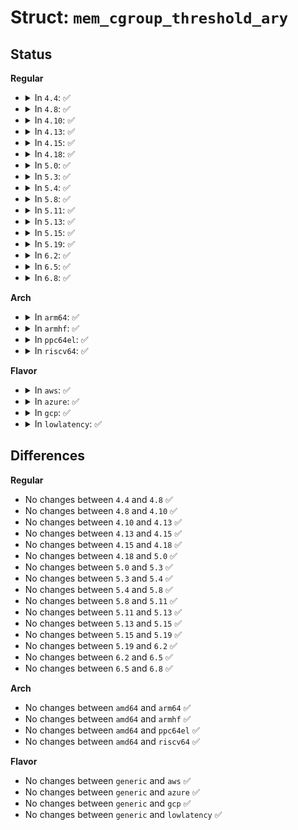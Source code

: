 # Struct: <code>mem_cgroup_threshold_ary</code>

## Status
<b>Regular</b>
<ul>
<li>
<details>
<summary>In <code>4.4</code>: ✅</summary>

```c
struct mem_cgroup_threshold_ary {
    int current_threshold;
    unsigned int size;
    struct mem_cgroup_threshold entries[0];
};
```
</details>
</li>
<li>
<details>
<summary>In <code>4.8</code>: ✅</summary>

```c
struct mem_cgroup_threshold_ary {
    int current_threshold;
    unsigned int size;
    struct mem_cgroup_threshold entries[0];
};
```
</details>
</li>
<li>
<details>
<summary>In <code>4.10</code>: ✅</summary>

```c
struct mem_cgroup_threshold_ary {
    int current_threshold;
    unsigned int size;
    struct mem_cgroup_threshold entries[0];
};
```
</details>
</li>
<li>
<details>
<summary>In <code>4.13</code>: ✅</summary>

```c
struct mem_cgroup_threshold_ary {
    int current_threshold;
    unsigned int size;
    struct mem_cgroup_threshold entries[0];
};
```
</details>
</li>
<li>
<details>
<summary>In <code>4.15</code>: ✅</summary>

```c
struct mem_cgroup_threshold_ary {
    int current_threshold;
    unsigned int size;
    struct mem_cgroup_threshold entries[0];
};
```
</details>
</li>
<li>
<details>
<summary>In <code>4.18</code>: ✅</summary>

```c
struct mem_cgroup_threshold_ary {
    int current_threshold;
    unsigned int size;
    struct mem_cgroup_threshold entries[0];
};
```
</details>
</li>
<li>
<details>
<summary>In <code>5.0</code>: ✅</summary>

```c
struct mem_cgroup_threshold_ary {
    int current_threshold;
    unsigned int size;
    struct mem_cgroup_threshold entries[0];
};
```
</details>
</li>
<li>
<details>
<summary>In <code>5.3</code>: ✅</summary>

```c
struct mem_cgroup_threshold_ary {
    int current_threshold;
    unsigned int size;
    struct mem_cgroup_threshold entries[0];
};
```
</details>
</li>
<li>
<details>
<summary>In <code>5.4</code>: ✅</summary>

```c
struct mem_cgroup_threshold_ary {
    int current_threshold;
    unsigned int size;
    struct mem_cgroup_threshold entries[0];
};
```
</details>
</li>
<li>
<details>
<summary>In <code>5.8</code>: ✅</summary>

```c
struct mem_cgroup_threshold_ary {
    int current_threshold;
    unsigned int size;
    struct mem_cgroup_threshold entries[0];
};
```
</details>
</li>
<li>
<details>
<summary>In <code>5.11</code>: ✅</summary>

```c
struct mem_cgroup_threshold_ary {
    int current_threshold;
    unsigned int size;
    struct mem_cgroup_threshold entries[0];
};
```
</details>
</li>
<li>
<details>
<summary>In <code>5.13</code>: ✅</summary>

```c
struct mem_cgroup_threshold_ary {
    int current_threshold;
    unsigned int size;
    struct mem_cgroup_threshold entries[0];
};
```
</details>
</li>
<li>
<details>
<summary>In <code>5.15</code>: ✅</summary>

```c
struct mem_cgroup_threshold_ary {
    int current_threshold;
    unsigned int size;
    struct mem_cgroup_threshold entries[0];
};
```
</details>
</li>
<li>
<details>
<summary>In <code>5.19</code>: ✅</summary>

```c
struct mem_cgroup_threshold_ary {
    int current_threshold;
    unsigned int size;
    struct mem_cgroup_threshold entries[0];
};
```
</details>
</li>
<li>
<details>
<summary>In <code>6.2</code>: ✅</summary>

```c
struct mem_cgroup_threshold_ary {
    int current_threshold;
    unsigned int size;
    struct mem_cgroup_threshold entries[0];
};
```
</details>
</li>
<li>
<details>
<summary>In <code>6.5</code>: ✅</summary>

```c
struct mem_cgroup_threshold_ary {
    int current_threshold;
    unsigned int size;
    struct mem_cgroup_threshold entries[0];
};
```
</details>
</li>
<li>
<details>
<summary>In <code>6.8</code>: ✅</summary>

```c
struct mem_cgroup_threshold_ary {
    int current_threshold;
    unsigned int size;
    struct mem_cgroup_threshold entries[0];
};
```
</details>
</li>
</ul>
<b>Arch</b>
<ul>
<li>
<details>
<summary>In <code>arm64</code>: ✅</summary>

```c
struct mem_cgroup_threshold_ary {
    int current_threshold;
    unsigned int size;
    struct mem_cgroup_threshold entries[0];
};
```
</details>
</li>
<li>
<details>
<summary>In <code>armhf</code>: ✅</summary>

```c
struct mem_cgroup_threshold_ary {
    int current_threshold;
    unsigned int size;
    struct mem_cgroup_threshold entries[0];
};
```
</details>
</li>
<li>
<details>
<summary>In <code>ppc64el</code>: ✅</summary>

```c
struct mem_cgroup_threshold_ary {
    int current_threshold;
    unsigned int size;
    struct mem_cgroup_threshold entries[0];
};
```
</details>
</li>
<li>
<details>
<summary>In <code>riscv64</code>: ✅</summary>

```c
struct mem_cgroup_threshold_ary {
    int current_threshold;
    unsigned int size;
    struct mem_cgroup_threshold entries[0];
};
```
</details>
</li>
</ul>
<b>Flavor</b>
<ul>
<li>
<details>
<summary>In <code>aws</code>: ✅</summary>

```c
struct mem_cgroup_threshold_ary {
    int current_threshold;
    unsigned int size;
    struct mem_cgroup_threshold entries[0];
};
```
</details>
</li>
<li>
<details>
<summary>In <code>azure</code>: ✅</summary>

```c
struct mem_cgroup_threshold_ary {
    int current_threshold;
    unsigned int size;
    struct mem_cgroup_threshold entries[0];
};
```
</details>
</li>
<li>
<details>
<summary>In <code>gcp</code>: ✅</summary>

```c
struct mem_cgroup_threshold_ary {
    int current_threshold;
    unsigned int size;
    struct mem_cgroup_threshold entries[0];
};
```
</details>
</li>
<li>
<details>
<summary>In <code>lowlatency</code>: ✅</summary>

```c
struct mem_cgroup_threshold_ary {
    int current_threshold;
    unsigned int size;
    struct mem_cgroup_threshold entries[0];
};
```
</details>
</li>
</ul>

## Differences
<b>Regular</b>
<ul>
<li>
No changes between <code>4.4</code> and <code>4.8</code> ✅
</li>
<li>
No changes between <code>4.8</code> and <code>4.10</code> ✅
</li>
<li>
No changes between <code>4.10</code> and <code>4.13</code> ✅
</li>
<li>
No changes between <code>4.13</code> and <code>4.15</code> ✅
</li>
<li>
No changes between <code>4.15</code> and <code>4.18</code> ✅
</li>
<li>
No changes between <code>4.18</code> and <code>5.0</code> ✅
</li>
<li>
No changes between <code>5.0</code> and <code>5.3</code> ✅
</li>
<li>
No changes between <code>5.3</code> and <code>5.4</code> ✅
</li>
<li>
No changes between <code>5.4</code> and <code>5.8</code> ✅
</li>
<li>
No changes between <code>5.8</code> and <code>5.11</code> ✅
</li>
<li>
No changes between <code>5.11</code> and <code>5.13</code> ✅
</li>
<li>
No changes between <code>5.13</code> and <code>5.15</code> ✅
</li>
<li>
No changes between <code>5.15</code> and <code>5.19</code> ✅
</li>
<li>
No changes between <code>5.19</code> and <code>6.2</code> ✅
</li>
<li>
No changes between <code>6.2</code> and <code>6.5</code> ✅
</li>
<li>
No changes between <code>6.5</code> and <code>6.8</code> ✅
</li>
</ul>
<b>Arch</b>
<ul>
<li>
No changes between <code>amd64</code> and <code>arm64</code> ✅
</li>
<li>
No changes between <code>amd64</code> and <code>armhf</code> ✅
</li>
<li>
No changes between <code>amd64</code> and <code>ppc64el</code> ✅
</li>
<li>
No changes between <code>amd64</code> and <code>riscv64</code> ✅
</li>
</ul>
<b>Flavor</b>
<ul>
<li>
No changes between <code>generic</code> and <code>aws</code> ✅
</li>
<li>
No changes between <code>generic</code> and <code>azure</code> ✅
</li>
<li>
No changes between <code>generic</code> and <code>gcp</code> ✅
</li>
<li>
No changes between <code>generic</code> and <code>lowlatency</code> ✅
</li>
</ul>
